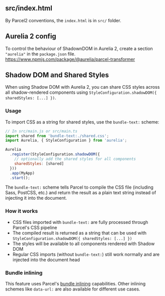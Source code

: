 ## src/index.html

By Parcel2 conventions, the `index.html` is in `src/` folder.

## Aurelia 2 config

To control the behaviour of ShadownDOM in Aurelia 2, create a section `"aurelia"` in the `package.json` file.
https://www.npmjs.com/package/@aurelia/parcel-transformer

## Shadow DOM and Shared Styles

When using Shadow DOM with Aurelia 2, you can share CSS styles across all shadow-rendered components using `StyleConfiguration.shadowDOM({ sharedStyles: [...] })`.

### Usage

To import CSS as a string for shared styles, use the `bundle-text:` scheme:

```javascript
// In src/main.js or src/main.ts
import shared from 'bundle-text:./shared.css';
import Aurelia, { StyleConfiguration } from 'aurelia';

Aurelia
  .register(StyleConfiguration.shadowDOM({
    // optionally add the shared styles for all components
    sharedStyles: [shared]
  }))
  .app(MyApp)
  .start();
```

The `bundle-text:` scheme tells Parcel to compile the CSS file (including Sass, PostCSS, etc.) and return the result as a plain text string instead of injecting it into the document.

### How it works

- CSS files imported with `bundle-text:` are fully processed through Parcel's CSS pipeline
- The compiled result is returned as a string that can be used with `StyleConfiguration.shadowDOM({ sharedStyles: [...] })`
- The styles will be available to all components rendered with Shadow DOM
- Regular CSS imports (without `bundle-text:`) still work normally and are injected into the document head

### Bundle inlining

This feature uses Parcel's [bundle inlining](https://parceljs.org/features/bundle-inlining/) capabilities. Other inlining schemes like `data-url:` are also available for different use cases.
